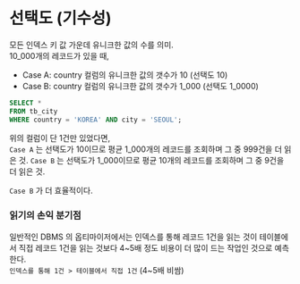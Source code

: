 # 선택도 (기수성)

모든 인덱스 키 값 가운데 유니크한 값의 수를 의미.<br/>
10_000개의 레코드가 있을 때,<br/>
- Case A: country 컬럼의 유니크한 값의 갯수가 10 (선택도 10)
- Case B: country 컬럼의 유니크한 값의 갯수가 1_000 (선택도 1_0000)

```sql
SELECT *
FROM tb_city
WHERE country = 'KOREA' AND city = 'SEOUL';
```

위의 컬럼이 단 1건만 있었다면,<br/>
`Case A` 는 선택도가 10이므로 평균 1_000개의 레코드를 조회하며 그 중 999건을 더 읽은 것.
`Case B` 는 선택도가 1_000이므로 평균 10개의 레코드를 조회하며 그 중 9건을 더 읽은 것.

`Case B` 가 더 효율적이다.

### 읽기의 손익 분기점

일반적인 DBMS 의 옵티마이저에서는 인덱스를 통해 레코드 1건을 읽는 것이 테이블에서 직접 레코드 1건을 읽는 것보다 4~5배 정도 비용이 더 많이 드는 작업인 것으로 예측한다.<br/>
`인덱스를 통해 1건 > 테이블에서 직접 1건` (4~5배 비쌈)<br/>



